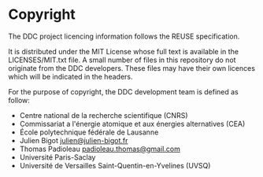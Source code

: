 <!--
Copyright (C) The DDC development team, see below

SPDX-License-Identifier: MIT
-->

# Copyright

The DDC project licencing information follows the REUSE specification.

It is distributed under the MIT License whose full text is available in the
LICENSES/MIT.txt file. A small number of files in this repository do not
originate from the DDC developers. These files may have their own licences
which will be indicated in the headers.

For the purpose of copyright, the DDC development team is defined as follow:

* Centre national de la recherche scientifique (CNRS)
* Commissariat a l'énergie atomique et aux énergies alternatives (CEA)
* École polytechnique fédérale de Lausanne
* Julien Bigot <julien@julien-bigot.fr>
* Thomas Padioleau <padioleau.thomas@gmail.com>
* Université Paris-Saclay
* Université de Versailles Saint-Quentin-en-Yvelines (UVSQ)
